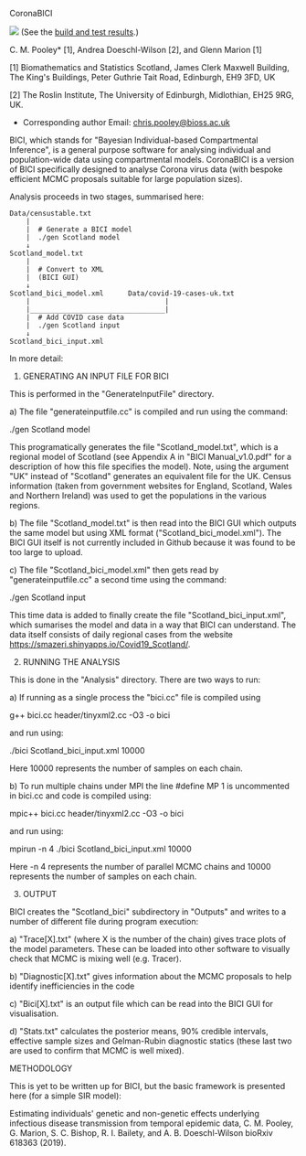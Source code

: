 
CoronaBICI

![](https://github.com/ScottishCovidResponse/CoronaBICI/workflows/CI/badge.svg?branch=master) (See the [build and test results](https://github.com/ScottishCovidResponse/CoronaBICI/actions?query=workflow%3ACI).)

C. M. Pooley* [1], Andrea Doeschl-Wilson [2], and Glenn Marion [1]

[1] Biomathematics and Statistics Scotland, James Clerk Maxwell Building, The King's Buildings, Peter Guthrie Tait Road, Edinburgh, EH9 3FD, UK 

[2] The Roslin Institute, The University of Edinburgh, Midlothian, EH25 9RG, UK. 

* Corresponding author
Email: chris.pooley@bioss.ac.uk


BICI, which stands for "Bayesian Individual-based Compartmental Inference", is a general purpose software for analysing individual and population-wide data using compartmental models. CoronaBICI is a version of BICI specifically designed to analyse Corona virus data (with bespoke efficient MCMC proposals suitable for large population sizes).

Analysis proceeds in two stages, summarised here:

```
Data/censustable.txt
    |
    |  # Generate a BICI model
    |  ./gen Scotland model
    ↓
Scotland_model.txt
    |
    |  # Convert to XML
    |  (BICI GUI)
    ↓
Scotland_bici_model.xml      Data/covid-19-cases-uk.txt
    |                                 |
    |_________________________________|
    |  # Add COVID case data
    |  ./gen Scotland input
    ↓
Scotland_bici_input.xml
```

In more detail:

1) GENERATING AN INPUT FILE FOR BICI

This is performed in the "GenerateInputFile" directory. 

a) The file "generateinputfile.cc" is compiled and run using the command:

./gen Scotland model

This programatically generates the file "Scotland_model.txt", which is a regional model of Scotland (see Appendix A in "BICI Manual_v1.0.pdf" for a description of how this file specifies the model). Note, using the argument "UK" instead of "Scotland" generates an equivalent file for the UK. Census information (taken from government websites for England, Scotland, Wales and Northern Ireland) was used to get the populations in the various regions.

b) The file "Scotland_model.txt" is then read into the BICI GUI which outputs the same model but using XML format ("Scotland_bici_model.xml"). The BICI GUI itself is not currently included in Github because it was found to be too large to upload.

c) The file "Scotland_bici_model.xml" then gets read by "generateinputfile.cc" a second time using the command:

./gen Scotland input

This time data is added to finally create the file "Scotland_bici_input.xml", which sumarises the model and data in a way that BICI can understand. The data itself consists of daily regional cases from the website https://smazeri.shinyapps.io/Covid19_Scotland/.   


2) RUNNING THE ANALYSIS

This is done in the "Analysis" directory. There are two ways to run: 

a) If running as a single process the "bici.cc" file is compiled using

g++ bici.cc header/tinyxml2.cc -O3 -o bici

and run using:        

./bici Scotland_bici_input.xml 10000

Here 10000 represents the number of samples on each chain. 

b) To run multiple chains under MPI the line #define MP 1 is uncommented in bici.cc and code is compiled using:

mpic++ bici.cc header/tinyxml2.cc -O3 -o bici

and run using:        

mpirun -n 4 ./bici Scotland_bici_input.xml 10000

Here -n 4 represents the number of parallel MCMC chains and 10000 represents the number of samples on each chain. 

3) OUTPUT

BICI creates the "Scotland_bici" subdirectory in "Outputs" and  writes to a number of different file during program execution:

a) "Trace[X].txt" (where X is the number of the chain) gives trace plots of the model parameters. These can be loaded into other software to visually check that MCMC is mixing well (e.g. Tracer).

b) "Diagnostic[X].txt" gives information about the MCMC proposals to help identify inefficiencies in the code

c) "Bici[X].txt" is an output file which can be read into the BICI GUI for visualisation.

d) "Stats.txt" calculates the posterior means, 90% credible intervals, effective sample sizes and Gelman-Rubin diagnostic statics (these last two are used to confirm that MCMC is well mixed).

METHODOLOGY

This is yet to be written up for BICI, but the basic framework is presented here (for a simple SIR model):

Estimating individuals' genetic and non-genetic effects underlying infectious disease transmission from temporal epidemic data,
C. M. Pooley, G. Marion, S. C. Bishop, R. I. Bailety, and A. B. Doeschl-Wilson
bioRxiv 618363 (2019).

